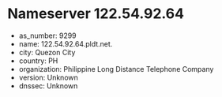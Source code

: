 # Nameserver 122.54.92.64

* as_number: 9299
* name: 122.54.92.64.pldt.net.
* city: Quezon City
* country: PH
* organization: Philippine Long Distance Telephone Company
* version: Unknown
* dnssec: Unknown
